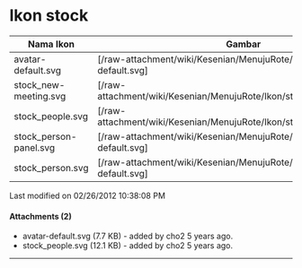 # Ikon stock


|Nama Ikon | Gambar |
|--------|---------|
| avatar-default.svg |[/raw-attachment/wiki/Kesenian/MenujuRote/Ikon/stock/avatar-default.svg]|
|stock_new-meeting.svg  |[/raw-attachment/wiki/Kesenian/MenujuRote/Ikon/stock/stock_people.svg]
|stock_people.svg       |[/raw-attachment/wiki/Kesenian/MenujuRote/Ikon/stock/stock_people.svg]
|stock_person-panel.svg |[/raw-attachment/wiki/Kesenian/MenujuRote/Ikon/stock/avatar-default.svg]
|stock_person.svg       |[/raw-attachment/wiki/Kesenian/MenujuRote/Ikon/stock/avatar-default.svg]

Last modified on 02/26/2012 10:38:08 PM

#### Attachments (2)
  * avatar-default.svg​ (7.7 KB) - added by cho2 5 years ago.
  * stock_people.svg​ (12.1 KB) - added by cho2 5 years ago.



---
 



